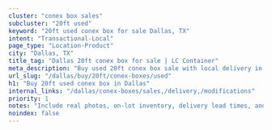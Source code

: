 ```yaml
---
cluster: "conex box sales"
subcluster: "20ft used"
keyword: "20ft used conex box for sale Dallas, TX"
intent: "Transactional-Local"
page_type: "Location-Product"
city: "Dallas, TX"
title_tag: "Dallas 20ft conex box for sale | LC Container"
meta_description: "Buy used 20ft conex box sale with local delivery in Dallas, TX. LC Container — local Since 2003. Request a fast quote today."
url_slug: "/dallas/buy/20ft/conex-boxes/used"
h1: "Buy 20ft used conex box in Dallas"
internal_links: "/dallas/conex-boxes/sales,/delivery,/modifications"
priority: 1
notes: "Include real photos, on-lot inventory, delivery lead times, and financing info."
noindex: false
---
```


<!-- TODO: Add unique city/inventory copy, images, and internal links here. -->
